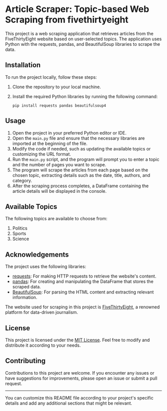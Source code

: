 # Article Scraper: Topic-based Web Scraping from fivethirtyeight

This project is a web scraping application that retrieves articles from the FiveThirtyEight website based on user-selected topics. The application uses Python with the requests, pandas, and BeautifulSoup libraries to scrape the data.

## Installation

To run the project locally, follow these steps:

1. Clone the repository to your local machine.
2. Install the required Python libraries by running the following command:

   ```
   pip install requests pandas beautifulsoup4
   ```

## Usage

1. Open the project in your preferred Python editor or IDE.
2. Open the `main.py` file and ensure that the necessary libraries are imported at the beginning of the file.
3. Modify the code if needed, such as updating the available topics or customizing the URL format.
4. Run the `main.py` script, and the program will prompt you to enter a topic and the number of pages you want to scrape.
5. The program will scrape the articles from each page based on the chosen topic, extracting details such as the date, title, authors, and category.
6. After the scraping process completes, a DataFrame containing the article details will be displayed in the console.

## Available Topics

The following topics are available to choose from:

1. Politics
2. Sports
3. Science

## Acknowledgements

The project uses the following libraries:

- [requests](https://docs.python-requests.org/en/latest/): For making HTTP requests to retrieve the website's content.
- [pandas](https://pandas.pydata.org/): For creating and manipulating the DataFrame that stores the scraped data.
- [BeautifulSoup](https://www.crummy.com/software/BeautifulSoup/): For parsing the HTML content and extracting relevant information.

The website used for scraping in this project is [FiveThirtyEight](https://fivethirtyeight.com/), a renowned platform for data-driven journalism.

## License

This project is licensed under the [MIT License](LICENSE). Feel free to modify and distribute it according to your needs.

## Contributing

Contributions to this project are welcome. If you encounter any issues or have suggestions for improvements, please open an issue or submit a pull request.

---

You can customize this README file according to your project's specific details and add any additional sections that might be relevant.
